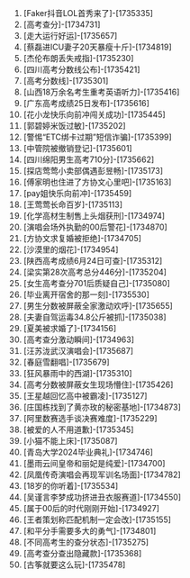 
1. [Faker抖音LOL首秀来了]-[1735335]
1. [高考查分]-[1734731]
1. [走大运行好运]-[1735657]
1. [蔡磊进ICU妻子20天暴瘦十斤]-[1734819]
1. [杰伦布朗丢失戒指]-[1735230]
1. [四川高考分数线公布]-[1735421]
1. [高考分数线]-[1735301]
1. [山西18万余名考生重考英语听力]-[1735416]
1. [广东高考成绩25日发布]-[1735616]
1. [花小龙快乐向前冲闯关成功]-[1735445]
1. [郭碧婷米饭过敏]-[1735202]
1. [警惕“ETC绑卡过期”短信诈骗]-[1735399]
1. [中管院被撤销登记]-[1735601]
1. [四川绵阳男生高考710分]-[1735662]
1. [探店莺莺小卖部偶遇彭昱畅]-[1735173]
1. [傅家明也住进了方协文心里吧]-[1735163]
1. [pay姐快乐向前冲]-[1735459]
1. [王莺莺长命百岁]-[1735113]
1. [化学高材生制售上头烟获刑]-[1734974]
1. [演唱会场外执勤的00后警花]-[1734870]
1. [方协文求复婚被拒绝]-[1734705]
1. [沙漠里的烟花]-[1734954]
1. [陕西高考成绩6月24日可查]-[1735312]
1. [梁实第28次高考总分446分]-[1735204]
1. [女生高考查分701后质疑自己]-[1735080]
1. [毕业离开宿舍的那一刻]-[1735530]
1. [男生分数被屏蔽全家激动欢呼]-[1735655]
1. [夫妻自驾运毒34.8公斤被抓]-[1735038]
1. [夏美被求婚了]-[1734156]
1. [高考查分激动瞬间]-[1734963]
1. [汪苏泷武汉演唱会]-[1735687]
1. [春庭雪翻唱]-[1735679]
1. [狂风暴雨中的西湖]-[1735310]
1. [高考分数被屏蔽女生现场懵住]-[1735426]
1. [王星越回忆高中被霸凌]-[1735127]
1. [庄国栋找到了黄亦玫的秘密基地]-[1734873]
1. [阿里数赛选手谈决赛难度]-[1735229]
1. [被爱的人不用道歉]-[1735345]
1. [小猫不能上床]-[1735087]
1. [青岛大学2024毕业典礼]-[1734746]
1. [墨雨云间皇帝和丽妃是纯爱]-[1734700]
1. [凤凰传奇演唱会再现军训名场面]-[1734782]
1. [18岁的你听着]-[1735534]
1. [吴谨言李梦成功挤进丑衣服赛道]-[1734550]
1. [属于00后的时代刚刚开始]-[1734927]
1. [王者策划称匹配机制一定会改]-[1735155]
1. [和平分手需要多大的勇气]-[1734801]
1. [不同高考生的查分状态]-[1735275]
1. [高考查分查出隐藏款]-[1735368]
1. [古筝就要这么玩]-[1735478]